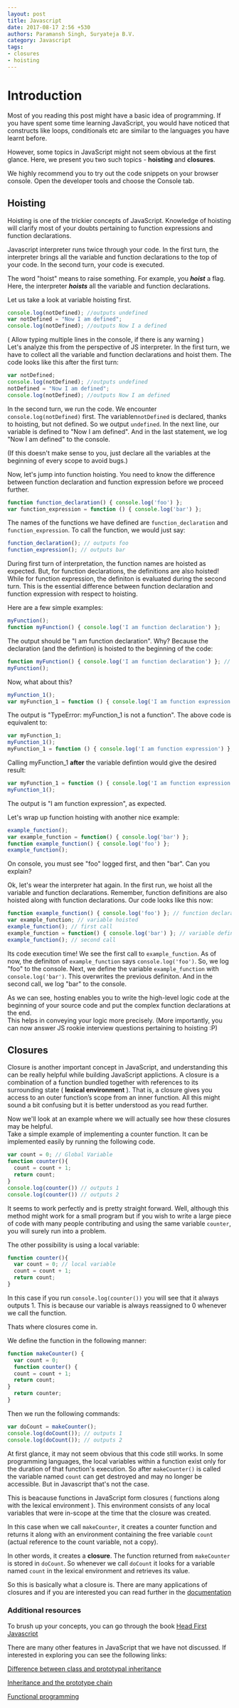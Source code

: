 ```yaml
---
layout: post
title: Javascript
date: 2017-08-17 2:56 +530
authors: Paramansh Singh, Suryateja B.V.
category: Javascript
tags:
- closures
- hoisting
---
```

# Introduction

Most of you reading this post might have a basic idea of programming. If you have spent some time learning JavaScript, you would 
have noticed that constructs like loops, conditionals etc are similar to the languages you have learnt before.

However, some topics in JavaScript might not seem obvious at the first glance. Here, we present you two such topics - **hoisting** and **closures**.  

We highly recommend you to try out the code snippets on your browser console. Open the developer tools and choose the Console tab. 


## Hoisting
Hoisting is one of the trickier concepts of JavaScript. Knowledge of hoisting will clarify most of your doubts pertaining 
to function expressions and function declarations.
 
Javascript interpreter runs twice through your code. In the first turn, the interpreter brings all the variable and function 
declarations to the top of your code. In the second turn, your code is executed.  

The word "hoist" means to raise something. For example, you _**hoist**_ a flag. Here, the interpreter _**hoists**_ all the 
variable and function declarations.  

Let us take a look at variable hoisting first. 

```javascript
console.log(notDefined); //outputs undefined
var notDefined = "Now I am defined";
console.log(notDefined); //outputs Now I a defined
```
( Allow typing multiple lines in the console, if there is any warning )  
Let's analyze this from the perspective of JS interpreter. In the first turn, we have to collect all the variable and function
declarations and hoist them. The code looks like this after the first turn:
```javascript
var notDefined;
console.log(notDefined); //outputs undefined
notDefined = "Now I am defined";
console.log(notDefined); //outputs Now I am defined
```
In the second turn, we run the code. We encounter `console.log(notDefined)` first. The variablen`notDefined` is declared, thanks 
to hoisting, but not defined. So we output `undefined`. In the next line, our variable is defined to "Now I am defined". And in 
the last statement, we log "Now I am defined" to the console.  

(If this doesn't make sense to you, just declare all the variables at the beginning of every scope to avoid bugs.) 

Now, let's jump into function hoisting. You need to know the difference between function declaration and function expression 
before we proceed further.
```javascript
function function_declaration() { console.log('foo') };
var function_expression = function () { console.log('bar') };
```
The names of the functions we have defined are `function_declaration` and `function_expression`. To call the function, we would
just say:
```javascript
function_declaration(); // outputs foo
function_expression(); // outputs bar
```
During first turn of interpretation, the function names are hoisted as expected. But, for function declarations, the definitions
are also hoisted! While for function expression, the definiton is evaluated during the second turn. This is the essential 
difference between function declaration and function expression with respect to hoisting.

Here are a few simple examples: 

```javascript
myFunction();
function myFunction() { console.log('I am function declaration') };
```
The output should be "I am function declaration". Why? Because the declaration (and the defintion) is hoisted to the beginning of 
the code:

```javascript
function myFunction() { console.log('I am function declaration') }; // hoisted
myFunction();
```
Now, what about this?

```javascript
myFunction_1();
var myFunction_1 = function () { console.log('I am function expression') };
```
The output is "TypeError: myFunction_1 is not a function". The above code is equivalent to:

```javascript
var myFunction_1;
myFunction_1();
myFunction_1 = function () { console.log('I am function expression') };
```
Calling myFunction_1 **after** the variable defintion would give the desired result:

```javascript
var myFunction_1 = function () { console.log('I am function expression') };
myFunction_1();
```
The output is "I am function expression", as expected.  

Let's wrap up function hoisting with another nice example: 

```javascript
example_function();
var example_function = function() { console.log('bar') };
function example_function() { console.log('foo') };
example_function();
```
On console, you must see "foo" logged first, and then "bar". Can you explain?  

Ok, let's wear the interpreter hat again. In the first run, we hoist all the variable and function declarations. Remember, 
function definitions are also hoisted along with function declarations. Our code looks like this now:
```javascript
function example_function() { console.log('foo') }; // function declaration hoisted
var example_function; // variable hoisted
example_function(); // first call
example_function = function() { console.log('bar') }; // variable defined
example_function(); // second call
```
Its code execution time! We see the first call to `example_function`. As of now, the definiton of `example_function` says 
`console.log('foo')`. So, we log "foo" to the console. Next, we define the variable `example_function` with `console.log('bar')`.
This overwrites the previous definiton. And in the second call, we log "bar" to the console. 


As we can see, hosting enables you to write the high-level logic code at the beginning of your source code and put 
the complex function declarations at the end.  
This helps in conveying your logic more precisely. (More importantly, you can now answer JS rookie interview questions pertaining
to hoisting :P)


## Closures
Closure is another important concept in JavaScript, and understanding this can be really helpful while building JavaScript 
applictions.
A closure is a combination of a function bundled together with references to its surrounding state ( **lexical environment** ).
That is, a closure gives you access to an outer function’s scope from an inner function. All this might sound a bit confusing 
but it is better understood as you read further.


Now we'll look at an example where we will actually see how these closures may be helpful.  
Take a simple example of implementing a counter function. It can be implemented easily by running the following code.
```javascript
var count = 0; // Global Variable
function counter(){
  count = count + 1;
  return count;
}
console.log(counter()) // outputs 1
console.log(counter()) // outputs 2
```
It seems to work perfectly and is pretty straight forward. Well, although this method might work for a small program but if 
you wish to write a large piece of code with many people contributing and using the same variable `counter`, you will surely 
run into a problem. 

The other possibility is using a local variable:

```javascript
function counter(){
  var count = 0; // local variable
  count = count + 1;
  return count;
}
```
In this case if you run ```console.log(counter())``` you will see that it always outputs 1. This is because our variable is 
always reassigned to 0 whenever we call the function.

Thats where closures come in.

We define the function in the following manner:
```javascript
function makeCounter() {
  var count = 0;
  function counter() {
  count = count + 1;
  return count;
}
  return counter;
}
```
Then we run the following commands:
```javascript
var doCount = makeCounter();
console.log(doCount()); // outputs 1
console.log(doCount()); // outputs 2
```
At first glance, it may not seem obvious that this code still works. In some programming languages, the local variables 
within a function exist only for the duration of that function's execution. So after `makeCounter()` is called the variable 
named `count` can get destroyed and may no longer be accessible. But in Javascript that's not the case.

This is beacause functions in JavaScript form closures ( functions along with the lexical environment ). This environment 
consists of any local variables that were in-scope at the time that the closure was created.

In this case when we call `makeCounter`, it creates a counter function and returns it along with an environment containing the 
free variable `count` (actual reference to the count variable, not a copy). 


In other words, it creates a **closure**. The 
function returned from `makeCounter` is stored in `doCount`. So whenever we call `doCount` it looks for a variable named 
`count` in the lexical environment and retrieves its value.

So this is basically what a closure is. There are many applications of closures and if you are interested you can 
read further in the [documentation](https://developer.mozilla.org/en/docs/Web/JavaScript/Closures)

### Additional resources

To brush up your concepts, you can go through the book [Head First Javascript](http://shop.oreilly.com/product/0636920027065.do)

There are many other features in JavaScript that we have not discussed. If interested in exploring you can see the following links:

[Difference between class and prototypal inheritance](https://medium.com/javascript-scene/master-the-javascript-interview-what-s-the-difference-between-class-prototypal-inheritance-e4cd0a7562e9) 


[Inheritance and the prototype chain](https://developer.mozilla.org/en/docs/Web/JavaScript/Inheritance_and_the_prototype_chain)


[Functional programming](https://medium.com/javascript-scene/master-the-javascript-interview-what-is-functional-programming-7f218c68b3a0)


